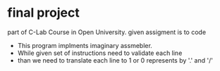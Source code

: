 # final project 

part of C-Lab Course in Open University. given assigment is to code 

* This program implments imaginary assmebler.
* While given set of instructions need to validate each line
* than we need to translate each line to 1 or 0 represents by '.' and '/'
